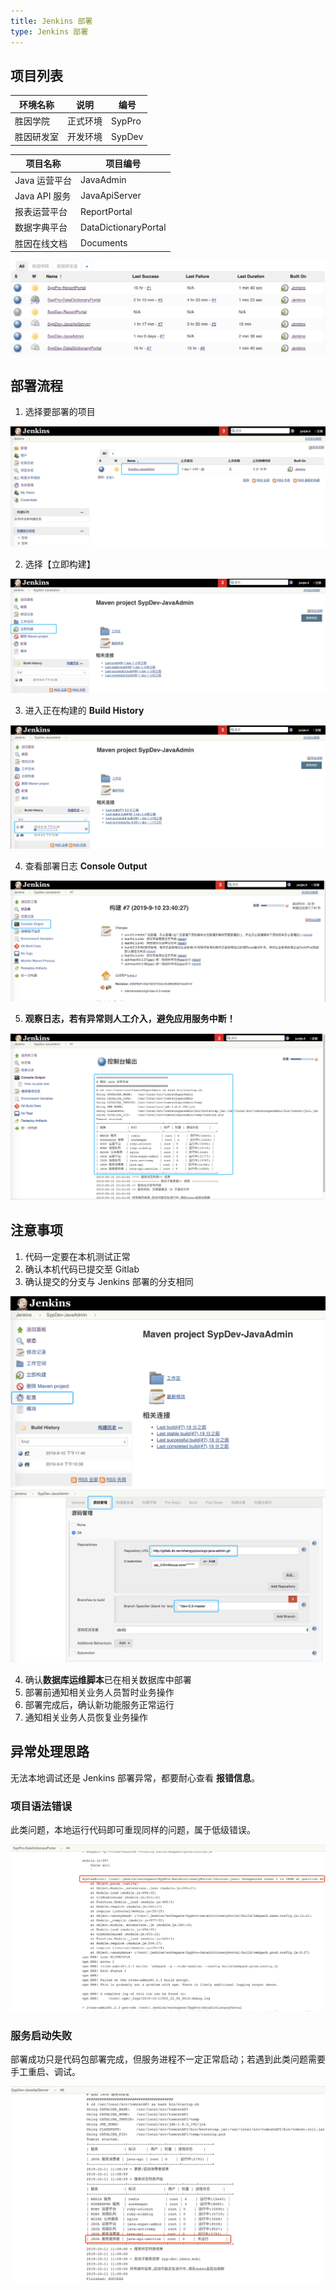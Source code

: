 ```yaml
---
title: Jenkins 部署
type: Jenkins 部署
---
```


## 项目列表

环境名称 | 说明 | 编号
----|----|----
胜因学院 | 正式环境 | SypPro
胜因研发室 | 开发环境 | SypDev

项目名称 | 项目编号
----|----
Java 运营平台 | JavaAdmin
Java API 服务 | JavaApiServer
报表运营平台 | ReportPortal
数据字典平台 | DataDictionaryPortal
胜因在线文档 | Documents

![项目列表](/images/jenkins-deploy/jenkins-projects.png)

## 部署流程

1. 选择要部署的项目

  ![选择要部署的项目](/images/jenkins-deploy/jenkins-deploy-step01.png)

2. 选择【立即构建】

  ![选择【立即构建】](/images/jenkins-deploy/jenkins-deploy-step02.png)
  
3. 进入正在构建的 **Build History**

  ![进入正在构建的 Build History](/images/jenkins-deploy/jenkins-deploy-step03.png)
  
4. 查看部署日志 **Console Output**

  ![查看部署日志 Console Output](/images/jenkins-deploy/jenkins-deploy-step04.png)
  
5. **观察日志，若有异常则人工介入，避免应用服务中断！**

  ![观察日志，若有异常则人工部署，避免 Java 服务中断](/images/jenkins-deploy/jenkins-deploy-step05.png)
  
## 注意事项

1. 代码一定要在本机测试正常
2. 确认本机代码已提交至 Gitlab
3. 确认提交的分支与 Jenkins 部署的分支相同
  
  ![确认提交的分支与 Jenkins 部署的分支相同](/images/jenkins-deploy/jenkins-deploy-gitlab-branch01.png)
  ![确认提交的分支与 Jenkins 部署的分支相同](/images/jenkins-deploy/jenkins-deploy-gitlab-branch02.png)

4. 确认**数据库运维脚本**已在相关数据库中部署
5. 部署前通知相关业务人员暂时业务操作
6. 部署完成后，确认新功能服务正常运行
7. 通知相关业务人员恢复业务操作

## 异常处理思路

无法本地调试还是 Jenkins 部署异常，都要耐心查看 **报错信息**。

### 项目语法错误

此类问题，本地运行代码即可重现同样的问题，属于低级错误。

![jenkins-部署异常-代码语法错误.png](/images/jenkins-exception/jenkins-部署异常-代码语法错误.png)

### 服务启动失败

部署成功只是代码包部署完成，但服务进程不一定正常启动；若遇到此类问题需要手工重启、调试。

![jenkins-部署异常-服务启动失败.png](/images/jenkins-exception/jenkins-部署异常-服务启动失败.png)
